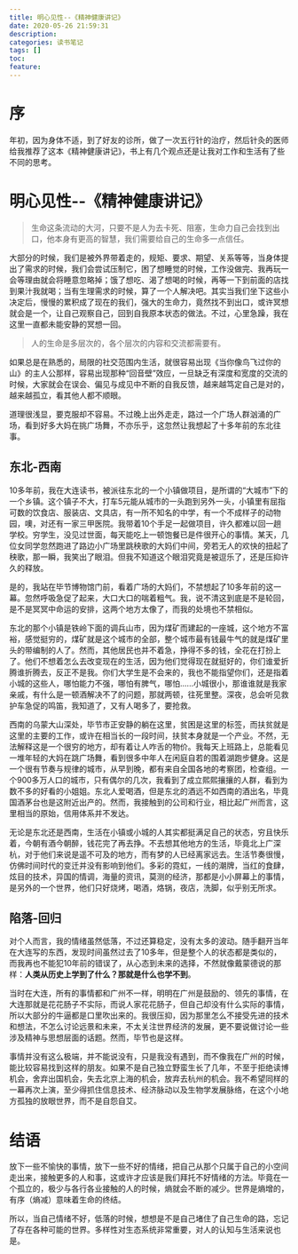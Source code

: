 ```yaml
---
title: 明心见性--《精神健康讲记》
date: 2020-05-26 21:59:31
description: 
categories: 读书笔记
tags: [] 
toc: 
feature: 
---
```


# 序

年初，因为身体不适，到了好友的诊所，做了一次五行针的治疗，然后针灸的医师给我推荐了这本《精神健康讲记》，书上有几个观点还是让我对工作和生活有了些不同的思考。



<!-- more -->

# 明心见性--《精神健康讲记》

> 生命这条流动的大河，只要不是人为去卡死、阻塞，生命力自己会找到出口，他本身有更高的智慧，我们需要给自己的生命多一点信任。

大部分的时候，我们是被外界带着走的，规矩、要求、期望、关系等等，当身体提出了需求的时候，我们会尝试压制它，困了想睡觉的时候，工作没做完、我再玩一会等理由就会将睡意忽略掉；饿了想吃、渴了想喝的时候，再等一下到前面的店找到果汁我就喝；当有生理需求的时候，算了一个人解决吧。其实当我们坐下这些小决定后，慢慢的累积成了现在的我们，强大的生命力，竟然找不到出口，或许冥想就会是一个，让自己观察自己，回到自我原本状态的做法。不过，心里急躁，我在这里一直都未能安静的冥想一回。

> 人的生命是多层次的，各个层次的内容和交流都需要有。

如果总是在熟悉的，局限的社交范围内生活，就很容易出现《当你像鸟飞过你的山》的主人公那样，容易出现那种“回音壁”效应，一旦缺乏有深度和宽度的交流的时候，大家就会在误会、偏见与成见中不断的自我反馈，越来越笃定自己是对的，越来越孤立，看其他人都不顺眼。

道理很浅显，要克服却不容易。不过晚上出外走走，路过一个广场人群汹涌的广场，看到好多大妈在挑广场舞，不亦乐乎，这忽然让我想起了十多年前的东北往事。

## 东北-西南

10多年前，我在大连读书，被派往东北的一个小镇做项目，是所谓的“大城市”下的一个乡镇。这个镇子不大，打车5元能从城市的一头跑到另外一头，小镇里有屈指可数的饮食店、服装店、文具店，有一所不知名的中学，有一个不成样子的动物园，噢，对还有一家三甲医院。我带着10个手足一起做项目，许久都难以回一趟学校。穷学生，没见过世面，每天能吃上一顿饱餐已是件很开心的事情。某天，几位女同学忽然跑进了路边小广场里跳秧歌的大妈们中间，旁若无人的欢快的扭起了秧歌，那一瞬，我笑出了眼泪。但我不知道这个眼泪究竟是被逗乐了，还是压抑许久的释放。

是的，我站在毕节博物馆门前，看着广场的大妈们，不禁想起了10多年前的这一幕。忽然呼吸急促了起来，大口大口的喘着粗气。我，说不清这到底是不是轮回，是不是冥冥中命运的安排，这两个地方太像了，而我的处境也不禁相似。

东北的那个小镇是铁岭下面的调兵山市，因为煤矿而建起的一座城，这个地方不富裕，感觉挺穷的，煤矿就是这个城市的全部，整个城市最有钱最牛气的就是煤矿里头的带编制的人了。然而，其他居民也并不着急，挣得不多的钱，全花在打扮上了。他们不想着怎么去改变现在的生活，因为他们觉得现在就挺好的，你们谁爱折腾谁折腾去，反正不是我。你们大学生是不会来的，我也不能指望你们，还是指着小城的这些人，哪怕能力不强，哪怕有脾气，哪怕......小城很小，那谁谁就是我家亲戚，有什么是一顿酒解决不了的问题，那就两顿，往死里整。深夜，总会听见救护车急促的鸣笛，我知道了，又有人喝多了，要抢救。

西南的乌蒙大山深处，毕节市正安静的躺在这里，贫困是这里的标签，而扶贫就是这里的主要的工作，或许在相当长的一段时间，扶贫本身就是一个产业。不然，无法解释这是一个很穷的地方，却有着让人咋舌的物价。我每天上班路上，总能看见一堆年轻的大妈在跳广场舞，看到很多中年人在闲庭自若的围着湖跑步健身。这是一个很有节奏与规律的城市，从早到晚，都有来自全国各地的考察团，检查组。一个900多万人口的城市，只有偶尔的几次，我看到了成立熙熙攘攘的人群，看到为数不多的好看的小姐姐。东北人爱喝酒，但是东北的酒远不如西南的酒出名，毕竟国酒茅台也是这附近出产的。然而，我接触到的公司和行业，相比起广州而言，这里相当的原始，信用体系并不发达。

无论是东北还是西南，生活在小镇或小城的人其实都挺满足自己的状态，穷且快乐着，今朝有酒今朝醉，钱花完了再去挣。不去想其他地方的生活，毕竟北上广深杭，对于他们来说是遥不可及的地方，而有梦的人已经离家远去。生活节奏很慢，仿佛时间时代的变迁并没有影响到他们。多彩的霓虹，一线的潮牌，当红的食肆，炫目的技术，异国的情调，海量的资讯，莫测的经济，那都是小小屏幕上的事情，是另外的一个世界，他们只好烧烤，喝酒，烙锅，夜店，洗脚，似乎别无所求。

## 陷落-回归

对个人而言，我的情绪虽然低落，不过还算稳定，没有太多的波动。随手翻开当年在大连写的东西，发现时间虽然过去了10多年，但是整个人的状态都是类似的，而我再也不能犯10年前的错误了，从心态到未来的选择，不然就像戴蒙德说的那样：**人类从历史上学到了什么？那就是什么也学不到**。

当时在大连，所有的事情都和广州不一样，明明在广州是鼓励的、领先的事情，在大连那就是花花肠子不实际，而说人家花花肠子，但自己却没有什么实际的事情，所以大部分的牛逼都是口里吹出来的。我很压抑，因为那里怎么不接受先进的技术和想法，不怎么讨论远景和未来，不太关注世界经济的发展，更不要说做讨论一些涉及精神与思想层面的话题。然而，毕节也是这样。

事情并没有这么极端，并不能说没有，只是我没有遇到，而不像我在广州的时候，能比较容易找到这样的朋友。如果不是自己独立野蛮生长了几年，不至于拒绝读博机会，舍弃出国机会，失去北京上海的机会，放弃去杭州的机会。我不希望同样的一幕再次上演，至少得抓住信息技术、经济脉动以及生物学发展脉络，在这个小地方孤独的放眼世界，而不是自怨自艾。

# 结语

放下一些不愉快的事情，放下一些不好的情绪，把自己从那个只属于自己的小空间走出来，接触更多的人和事，这或许才应该是我们拜托不好情绪的方法。毕竟在一个孤立的，极少与各行各业接触的人的时候，熵就会不断的减少。世界是熵增的，有序（熵减）意味着生命的终结。

所以，当自己情绪不好，低落的时候，想想是不是自己堵住了自己生命的路，忘记了存在各种可能的世界。多样性对生态系统非常重要，对人的认知与生活来说也是。